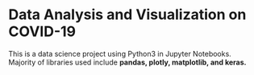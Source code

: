 # Data Analysis and Visualization on COVID-19
This is a data science project using Python3 in Jupyter Notebooks. <br />
Majority of libraries used include **pandas, plotly, matplotlib, and keras.** 

